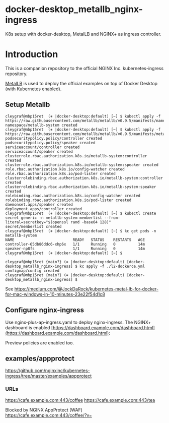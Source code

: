 # docker-desktop_metallb_nginx-ingress
K8s setup with docker-desktop, MetalLB and NGINX+ as ingress controller.

# Introduction
This is a companion repository to the official NGINX Inc. kubernetes-ingress repository.

[MetalLB](https://metallb.universe.tf/) is used to deploy the official examples on top of Docker Desktop (with Kubernetes enabled). 

## Setup Metallb

```
cleygraf@mbp15ret  (⎈ |docker-desktop:default) [~] $ kubectl apply -f https://raw.githubusercontent.com/metallb/metallb/v0.9.5/manifests/namespace.yaml
namespace/metallb-system created
cleygraf@mbp15ret  (⎈ |docker-desktop:default) [~] $ kubectl apply -f https://raw.githubusercontent.com/metallb/metallb/v0.9.5/manifests/metallb.yaml
podsecuritypolicy.policy/controller created
podsecuritypolicy.policy/speaker created
serviceaccount/controller created
serviceaccount/speaker created
clusterrole.rbac.authorization.k8s.io/metallb-system:controller created
clusterrole.rbac.authorization.k8s.io/metallb-system:speaker created
role.rbac.authorization.k8s.io/config-watcher created
role.rbac.authorization.k8s.io/pod-lister created
clusterrolebinding.rbac.authorization.k8s.io/metallb-system:controller created
clusterrolebinding.rbac.authorization.k8s.io/metallb-system:speaker created
rolebinding.rbac.authorization.k8s.io/config-watcher created
rolebinding.rbac.authorization.k8s.io/pod-lister created
daemonset.apps/speaker created
deployment.apps/controller created
cleygraf@mbp15ret  (⎈ |docker-desktop:default) [~] $ kubectl create secret generic -n metallb-system memberlist --from-literal=secretkey="$(openssl rand -base64 128)"
secret/memberlist created
cleygraf@mbp15ret  (⎈ |docker-desktop:default) [~] $ kc get pods -n metallb-system
NAME                          READY   STATUS    RESTARTS   AGE
controller-65db86ddc6-xhp6x   1/1     Running   0          14m
speaker-np8fs                 1/1     Running   0          14m
cleygraf@mbp15ret  (⎈ |docker-desktop:default) [~] $

cleygraf@mbp15ret {main?} (⎈ |docker-desktop:default) [docker-desktop_metallb_nginx-ingress] $ kc apply -f ./l2-dockerce.yml
configmap/config created
cleygraf@mbp15ret {main?} (⎈ |docker-desktop:default) [docker-desktop_metallb_nginx-ingress] $
```

See https://medium.com/@JockDaRock/kubernetes-metal-lb-for-docker-for-mac-windows-in-10-minutes-23e22f54d1c8

## Configure nginx-ingress
Use nginx-plus-ap-ingress.yaml to deploy nginx-ingress. The NGINX+ dashboard is enabled [https://dashboard.example.com/dashboard.html](https://dashboard.example.com/dashboard.html):

Preview policies are enabled too.

## examples/appprotect
https://github.com/nginxinc/kubernetes-ingress/tree/master/examples/appprotect

### URLs
https://cafe.example.com:443/coffee
https://cafe.example.com:443/tea

Blocked by NGINX AppProtect (WAF)
https://cafe.example.com:443/coffee/?v=<script>

### Touble shooting

```
 curl --resolve cafe.example.com:443:127.0.0.240 https://cafe.example.com:443/coffee --insecure
 kubectl exec -it syslog-76c65fd9b9-xqvhc -- cat /var/log/messages
 kubectl logs nginx-ingress-547484f465-c82wf -n nginx-ingress
 kubectl exec nginx-ingress-547484f465-c82wf -n nginx-ingress -- nginx -T
```

## examples-of-custom-resources/oidc
https://github.com/nginxinc/kubernetes-ingress/tree/master/examples-of-custom-resources/oidc

### Attention
In order to use the OICD policy with ingress-controller 1.10, *preview policies* need to be enabled in the nginx-ingress deployment. Please see the included `nginx-plus-ap-ingress.yaml` for details.

###
To configure Keycloak, follow steps described in `keycloak_setup.md`. If the variable `SECRET`is `null` please login into [keycloak ui](https://keycloak.example.com), go to "Clients", select "nginx-plus" and go to the tab "Credentials". Copy the value of the field "Secret" and assign it to the variable `SECRET` in the shell:

```
cleygraf@razor17pro10th {tags/v1.10.1!}  [oidc] $ SECRET="bc75fa28-c8a2-431b-84db-ea9a4acd0627"
```

Follow the steps in `README.md`, but skip "Step 4".


### URLs
Keycloak:
https://keycloak.example.com

Webapp:
https://webapp.example.com